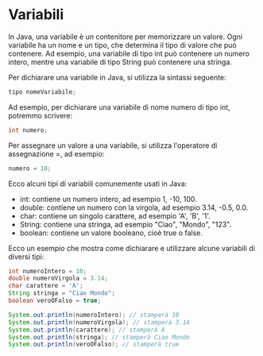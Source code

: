 # Variabili

In Java, una variabile è un contenitore per memorizzare un valore. Ogni variabile ha un nome e un tipo, che determina il tipo di valore che può contenere. Ad esempio, una variabile di tipo int può contenere un numero intero, mentre una variabile di tipo String può contenere una stringa.

Per dichiarare una variabile in Java, si utilizza la sintassi seguente:

```java
tipo nomeVariabile;
```

Ad esempio, per dichiarare una variabile di nome numero di tipo int, potremmo scrivere:

```java
int numero;
```

Per assegnare un valore a una variabile, si utilizza l'operatore di assegnazione =, ad esempio:

```java
numero = 10;
```

Ecco alcuni tipi di variabili comunemente usati in Java:

- int: contiene un numero intero, ad esempio 1, -10, 100.
- double: contiene un numero con la virgola, ad esempio 3.14, -0.5, 0.0.
- char: contiene un singolo carattere, ad esempio 'A', 'B', '1'.
- String: contiene una stringa, ad esempio "Ciao", "Mondo", "123".
- boolean: contiene un valore booleano, cioè true o false.

Ecco un esempio che mostra come dichiarare e utilizzare alcune variabili di diversi tipi:

```java
int numeroIntero = 10;
double numeroVirgola = 3.14;
char carattere = 'A';
String stringa = "Ciao Mondo";
boolean veroOFalso = true;

System.out.println(numeroIntero); // stamperà 10
System.out.println(numeroVirgola); // stamperà 3.14
System.out.println(carattere); // stamperà A
System.out.println(stringa); // stamperà Ciao Mondo
System.out.println(veroOFalso); // stamperà true
```